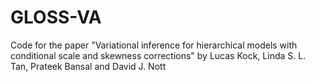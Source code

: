 # GLOSS-VA
Code for the paper "Variational inference for hierarchical models with conditional scale and skewness corrections" by Lucas Kock, Linda S. L. Tan, Prateek Bansal and David J. Nott
